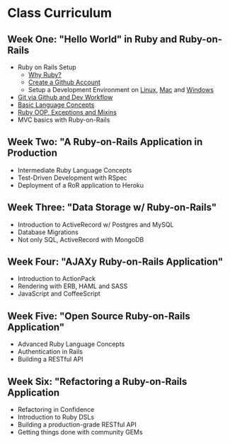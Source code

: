 Class Curriculum
================

Week One: "Hello World" in Ruby and Ruby-on-Rails 
-------------------------------------------------

* Ruby on Rails Setup
  * [Why Ruby?](0-happiness.md)
  * [Create a Github Account](1-github-account.md)
  * Setup a Development Environment on 
    [Linux](2-development-environment-linux.md), 
    [Mac](2-development-environment-osx.md) and 
    [Windows](2-development-environment-windows.md)
* [Git via Github and Dev Workflow](3-git-workflow.md)
* [Basic Language Concepts](4-ruby-basics.md)
* [Ruby OOP, Exceptions and Mixins](5-ruby-oop.md)
* MVC basics with Ruby-on-Rails

Week Two: "A Ruby-on-Rails Application in Production
----------------------------------------------------

* Intermediate Ruby Language Concepts
* Test-Driven Development with RSpec
* Deployment of a RoR application to Heroku

Week Three: "Data Storage w/ Ruby-on-Rails"
-------------------------------------------

* Introduction to ActiveRecord w/ Postgres and MySQL
* Database Migrations
* Not only SQL, ActiveRecord with MongoDB

Week Four: "AJAXy Ruby-on-Rails Application"
--------------------------------------------

* Introduction to ActionPack
* Rendering with ERB, HAML and SASS
* JavaScript and CoffeeScript

Week Five: "Open Source Ruby-on-Rails Application"
--------------------------------------------------

* Advanced Ruby Language Concepts
* Authentication in Rails
* Building a RESTful API

Week Six: "Refactoring a Ruby-on-Rails Application
--------------------------------------------------

* Refactoring in Confidence
* Introduction to Ruby DSLs
* Building a production-grade RESTful API
* Getting things done with community GEMs


